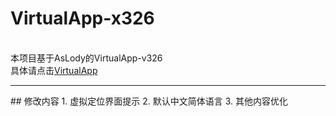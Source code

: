# VirtualApp-x326

<br/> 本项目基于AsLody的VirtualApp-v326
<br/> 具体请点击[VirtualApp](https://github.com/asLody/VirtualApp)

<hr/>
##  修改内容
1. 虚拟定位界面提示
2. 默认中文简体语言
3. 其他内容优化
